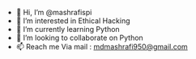 - 👋 Hi, I’m @mashrafispi
- 👀 I’m interested in Ethical Hacking
- 🌱 I’m currently learning Python
- 💞️ I’m looking to collaborate on Python
- 📫 Reach me Via mail : mdmashrafi950@gmail.com

<!---
mashrafispi/mashrafispi is a ✨ special ✨ repository because its `README.md` (this file) appears on your GitHub profile.
You can click the Preview link to take a look at your changes.
--->
